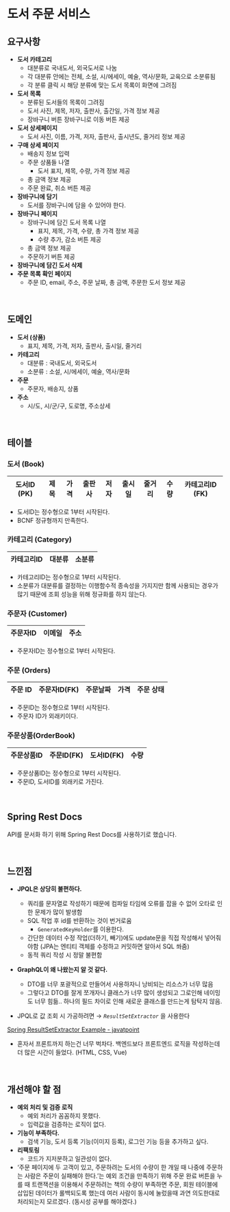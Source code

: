 # 도서 주문 서비스

## 요구사항

- **도서 카테고리**
    - 대분류로 국내도서, 외국도서로 나눔
    - 각 대분류 안에는 전체, 소설, 시/에세이, 예술, 역사/문화, 교육으로 소분류됨
    - 각 분류 클릭 시 해당 분류에 맞는 도서 목록이 화면에 그려짐
- **도서 목록**
    - 분류된 도서들의 목록이 그려짐
    - 도서 사진, 제목, 저자, 출판사, 출간일, 가격 정보 제공
    - 장바구니 버튼 장바구니로 이동 버튼 제공
- **도서 상세페이지**
    - 도서 사진, 이름, 가격, 저자, 출판사, 출시년도, 줄거리 정보 제공
- **구매 상세 페이지**
    - 배송지 정보 입력
    - 주문 상품들 나열
        - 도서 표지, 제목, 수량, 가격 정보 제공
    - 총 금액 정보 제공
    - 주문 완료, 취소 버튼 제공
- **장바구니에 담기**
    - 도서를 장바구니에 담을 수 있어야 한다.
- **장바구니 페이지**
    - 장바구니에 담긴 도서 목록 나열
        - 표지, 제목, 가격, 수량, 총 가격 정보 제공
        - 수량 추가, 감소 버튼 제공
    - 총 금액 정보 제공
    - 주문하기 버튼 제공
- ********************************장바구니에 담긴 도서 삭제********************************
- **주문 목록 확인 페이지**
    - 주문 ID, email, 주소, 주문 날짜, 총 금액, 주문한 도서 정보 제공

<br>

## 도메인

- **도서 (상품)**
    - 표지, 제목, 가격, 저자, 출판사, 출시일, 줄거리
- ****************카테고리****************
    - 대분류 : 국내도서, 외국도서
    - 소분류 : 소설, 시/에세이, 예술, 역사/문화
- **주문**
    - 주문자, 배송지, 상품
- **주소**
    - 시/도, 시/군/구, 도로명, 주소상세

<br>

## 테이블

### 도서 (Book)

| 도서ID (PK) | 제목 | 가격 | 출판사 | 저자 | 출시일 | 줄거리 | 수량 | 카테고리ID (FK) |
| --- | --- | --- | --- | --- | --- | --- | --- | --- |
- 도서ID는 정수형으로 1부터 시작된다.
- BCNF 정규형까지 만족한다.

### 카테고리 (Category)

| 카테고리ID | 대분류 | 소분류 |
| --- | --- | --- |
- 카테고리ID는 정수형으로 1부터 시작된다.
- 소분류가 대분류를 결정하는 이행함수적 종속성을 가지지만 함께 사용되는 경우가 많기 때문에 조회 성능을 위해 정규화를 하지 않는다.

### 주문자 (Customer)

| 주문자ID | 이메일 | 주소 |
| --- | --- | --- |
- 주문자ID는 정수형으로 1부터 시작된다.

### 주문 (Orders)

| 주문 ID | 주문자ID(FK) | 주문날짜 | 가격 | 주문 상태 |
| --- | --- | --- | --- | --- |
- 주문ID는 정수형으로 1부터 시작된다.
- 주문자 ID가 외래키이다.

### 주문상품(OrderBook)

| 주문상품ID | 주문ID(FK) | 도서ID(FK) | 수량 |
| --- | --- | --- | --- |
- 주문상품ID는 정수형으로 1부터 시작된다.
- 주문ID, 도서ID를 외래키로 가진다.

<br>


## Spring Rest Docs

API를 문서화 하기 위해 Spring Rest Docs를 사용하기로 했습니다. 

<br>



## 느낀점

- **JPQL은 상당히 불편하다.**
    - 쿼리를 문자열로 작성하기 때문에 컴파일 타임에 오류를 잡을 수 없어 오타로 인한 문제가 많이 발생함
    - SQL 작업 후 id를 반환하는 것이 번거로움
        - `GeneratedKeyHolder`를 이용한다.
    - 간단한 데이터 수정 작업(더하기, 빼기)에도 update문을 직접 작성해서 넣어줘야함 (JPA는 엔티티 객체를 수정하고 커밋하면 알아서 SQL 쏴줌)
    - 동적 쿼리 작성 시 정말 불편함

- **GraphQL이 왜 나왔는지 알 것 같다.**
    - DTO를 너무 포괄적으로 만들어서 사용하자니 낭비되는 리소스가 너무 많음
    - 그렇다고 DTO를 잘게 쪼개자니 클래스가 너무 많이 생성되고 그로인해 네이밍도 너무 힘듦.. 하나의 필드 차이로 인해 새로운 클래스를 만드는게 탐탁지 않음.

- JPQL로 값 조회 시 가공하려면 → *`ResultSetExtractor`* 을 사용한다

[Spring ResultSetExtractor Example - javatpoint](https://www.javatpoint.com/ResultSetExtractor-example)

- 혼자서 프론트까지 하는건 너무 벅차다. 백엔드보다 프론트엔드 로직을 작성하는데 더 많은 시간이 들었다. (HTML, CSS, Vue)

<br>


## 개선해야 할 점

- **예외 처리 및 검증 로직**
    - 예외 처리가 꼼꼼하지 못했다.
    - 입력값을 검증하는 로직이 없다.
- **기능이 부족하다.**
    - 검색 기능, 도서 등록 기능(이미지 등록), 로그인 기능 등을 추가하고 싶다.
- **리팩토링**
    - 코드가 지저분하고 일관성이 없다.
- ‘주문 페이지에 두 고객이 있고, 주문하려는 도서의 수량이 한 개일 때 나중에 주문하는 사람은 주문이 실패해야 한다.’는 예외 조건을 만족하기 위해 주문 완료 버튼을 누를 때 트랜잭션을 이용해서 주문하려는 책의 수량이 부족하면 주문, 회원 테이블에 삽입된 데이터가 롤백되도록 했는데 여러 사람이 동시에 눌렀을때 과연 의도한대로 처리되는지 모르겠다. (동시성 공부를 해야겠다.)
